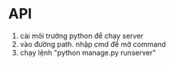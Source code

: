 # API
1. cài môi trường python để chạy server
2. vào đường path. nhập cmd để mở command
3. chạy lệnh "python manage.py runserver"
